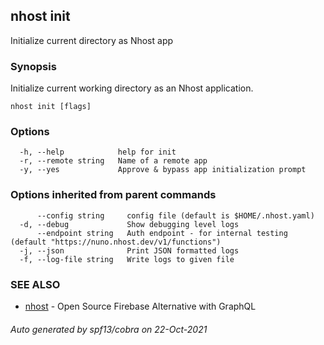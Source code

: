 ## nhost init

Initialize current directory as Nhost app

### Synopsis

Initialize current working directory as an Nhost application.

```
nhost init [flags]
```

### Options

```
  -h, --help            help for init
  -r, --remote string   Name of a remote app
  -y, --yes             Approve & bypass app initialization prompt
```

### Options inherited from parent commands

```
      --config string     config file (default is $HOME/.nhost.yaml)
  -d, --debug             Show debugging level logs
      --endpoint string   Auth endpoint - for internal testing (default "https://nuno.nhost.dev/v1/functions")
  -j, --json              Print JSON formatted logs
  -f, --log-file string   Write logs to given file
```

### SEE ALSO

* [nhost](nhost.md)	 - Open Source Firebase Alternative with GraphQL

###### Auto generated by spf13/cobra on 22-Oct-2021
